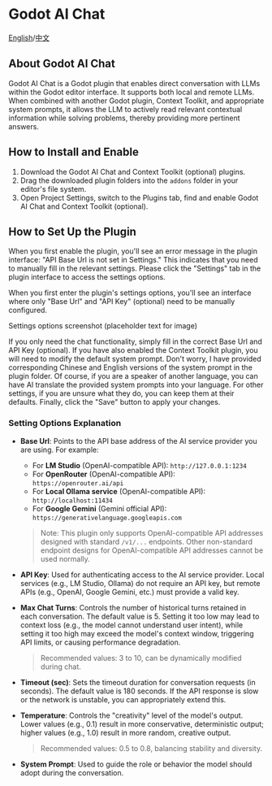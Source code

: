 # Godot AI Chat
[English](https://github.com/snougo/Godot-AI-Chat/blob/main/README.md)/[中文](https://github.com/snougo/Godot-AI-Chat/blob/main/README_zh-CN.md)

## About Godot AI Chat
Godot AI Chat is a Godot plugin that enables direct conversation with LLMs within the Godot editor interface. It supports both local and remote LLMs. When combined with another Godot plugin, Context Toolkit, and appropriate system prompts, it allows the LLM to actively read relevant contextual information while solving problems, thereby providing more pertinent answers.

## How to Install and Enable
1.  Download the Godot AI Chat and Context Toolkit (optional) plugins.
2.  Drag the downloaded plugin folders into the `addons` folder in your editor's file system.
3.  Open Project Settings, switch to the Plugins tab, find and enable Godot AI Chat and Context Toolkit (optional).

## How to Set Up the Plugin
When you first enable the plugin, you'll see an error message in the plugin interface: "API Base Url is not set in Settings." This indicates that you need to manually fill in the relevant settings. Please click the "Settings" tab in the plugin interface to access the settings options.

When you first enter the plugin's settings options, you'll see an interface where only "Base Url" and "API Key" (optional) need to be manually configured.

Settings options screenshot (placeholder text for image)

If you only need the chat functionality, simply fill in the correct Base Url and API Key (optional). If you have also enabled the Context Toolkit plugin, you will need to modify the default system prompt. Don't worry, I have provided corresponding Chinese and English versions of the system prompt in the plugin folder. Of course, if you are a speaker of another language, you can have AI translate the provided system prompts into your language. For other settings, if you are unsure what they do, you can keep them at their defaults. Finally, click the "Save" button to apply your changes.

### Setting Options Explanation

-   **Base Url**:
    Points to the API base address of the AI service provider you are using. For example:
    -   For **LM Studio** (OpenAI-compatible API): `http://127.0.0.1:1234`
    -   For **OpenRouter** (OpenAI-compatible API): `https://openrouter.ai/api`
    -   For **Local Ollama service** (OpenAI-compatible API): `http://localhost:11434`
    -   For **Google Gemini** (Gemini official API): `https://generativelanguage.googleapis.com`
    > Note: This plugin only supports OpenAI-compatible API addresses designed with standard `/v1/...` endpoints. Other non-standard endpoint designs for OpenAI-compatible API addresses cannot be used normally.

-   **API Key**: Used for authenticating access to the AI service provider. Local services (e.g., LM Studio, Ollama) do not require an API key, but remote APIs (e.g., OpenAI, Google Gemini, etc.) must provide a valid key.

-   **Max Chat Turns**: Controls the number of historical turns retained in each conversation. The default value is 5. Setting it too low may lead to context loss (e.g., the model cannot understand user intent), while setting it too high may exceed the model's context window, triggering API limits, or causing performance degradation.
    > Recommended values: 3 to 10, can be dynamically modified during chat.

-   **Timeout (sec)**: Sets the timeout duration for conversation requests (in seconds). The default value is 180 seconds. If the API response is slow or the network is unstable, you can appropriately extend this.

-   **Temperature**: Controls the "creativity" level of the model's output. Lower values (e.g., 0.1) result in more conservative, deterministic output; higher values (e.g., 1.0) result in more random, creative output.
    > Recommended values: 0.5 to 0.8, balancing stability and diversity.

-   **System Prompt**: Used to guide the role or behavior the model should adopt during the conversation.